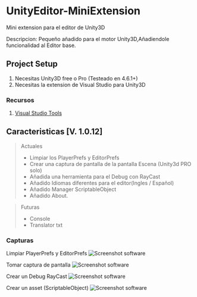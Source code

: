 # UnityEditor-MiniExtension
Mini extension para el editor de Unity3D

Descripcion: Pequeño añadido para el motor Unity3D,Añadiendole funcionalidad al Editor base.

## Project Setup

1. Necesitas Unity3D free o Pro (Testeado en 4.6.1+)
2. Necesitas la extension de Visual Studio para Unity3D

### Recursos

1. [Visual Studio Tools](https://visualstudiogallery.msdn.microsoft.com/20b80b8c-659b-45ef-96c1-437828fe7cf2)

## Caracteristicas [V. 1.0.12]

> Actuales
> 
> - Limpiar los PlayerPrefs y EditorPrefs
> - Crear una captura de pantalla de la pantalla Escena (Unity3d PRO solo)
> - Añadida una herramienta para el Debug con RayCast
> - Añadido Idiomas diferentes para el editor(Ingles / Español)
> - Añadido Manager ScriptableObject
> - Añadido About.

> Futuras
>
> - Console
> - Translator txt

### Capturas

Limpiar PlayerPrefs y EditorPrefs
![Screenshot software](https://raw.githubusercontent.com/lPinchol/UnityEditor-MiniExtension/master/Resources/Img/ClearEditExt.png "ClearEditExt")

Tomar captura de pantalla
![Screenshot software](https://raw.githubusercontent.com/lPinchol/UnityEditor-MiniExtension/master/Resources/Img/ScreenShotGOExt.png "ScreenShotGOExt")

Crear un Debug RayCast
![Screenshot software](https://raw.githubusercontent.com/lPinchol/UnityEditor-MiniExtension/master/Resources/Img/RayCastDebugExt.png "RayCastDebugExt")

Crear un asset (ScriptableObject)
![Screenshot software](https://raw.githubusercontent.com/lPinchol/UnityEditor-MiniExtension/master/Resources/Img/ScriptableObjectExt.png "ScriptableObjectExt")
